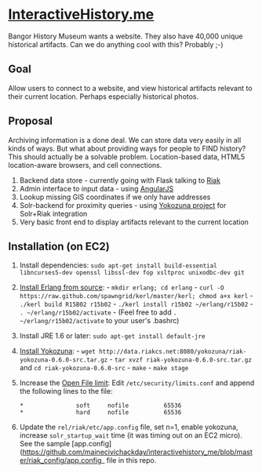 [InteractiveHistory.me](http://mainecivichackday.github.io/interactivehistory_me/)
=====================

Bangor History Museum wants a website. They also have 40,000 unique historical artifacts.
Can we do anything cool with this? Probably ;-)

Goal
-----

Allow users to connect to a website, and view historical artifacts relevant to their current
location. Perhaps especially historical photos.

Proposal
--------
 
Archiving information is a done deal. We can store data very easily in all kinds of ways. 
But what about providing ways for people to FIND history? This should actually be a 
solvable problem. Location-based data, HTML5 location-aware browsers, and cell connections.

  1. Backend data store - currently going with Flask talking to [Riak](http://docs.basho.com/riak/latest/)
  2. Admin interface to input data - using [AngularJS](http://docs.angularjs.org)
  3. Lookup missing GIS coordinates if we only have addresses
  4. Solr-backend for proximity queries - using [Yokozuna project](https://github.com/basho/yokozuna) for Solr+Riak integration
  5. Very basic front end to display artifacts relevant to the current location

Installation (on EC2)
---------------------
  1. Install dependencies:
     ```sudo apt-get install build-essential libncurses5-dev openssl libssl-dev fop xsltproc unixodbc-dev git```
  2. [Install Erlang from source](http://docs.basho.com/riak/latest/tutorials/installation/Installing-Erlang/#Installing-on-GNU-Linux):
    - ```mkdir erlang; cd erlang```
    - ```curl -O https://raw.github.com/spawngrid/kerl/master/kerl; chmod a+x kerl```
    - ```./kerl build R15B02 r15b02```
    - ```./kerl install r15b02 ~/erlang/r15b02```
    - ```. ~/erlang/r15b02/activate```
    - (Feel free to add ```. ~/erlang/r15b02/activate``` to your user's .bashrc)
  5. Install JRE 1.6 or later: ```sudo apt-get install default-jre```
  4. [Install Yokozuna](https://github.com/basho/yokozuna/blob/master/docs/INSTALL.md):
    - ```wget http://data.riakcs.net:8080/yokozuna/riak-yokozuna-0.6.0-src.tar.gz```
    - ```tar xvzf riak-yokozuna-0.6.0-src.tar.gz``` and ```cd riak-yokozuna-0.6.0-src```
    - ```make```
    - ```make stage```
  5. Increase the [Open File limit](http://docs.basho.com/riak/latest/cookbooks/Open-Files-Limit/#Linux):
     Edit ```/etc/security/limits.conf``` and append the following lines to the file:

      ```
      *               soft     nofile          65536
      *               hard     nofile          65536
      ```

  6. Update the ```rel/riak/etc/app.config``` file, set n=1, enable yokozuna, 
     increase ```solr_startup_wait``` time (it was timing out on an EC2 micro).
     See the sample [app.config](https://github.com/mainecivichackday/interactivehistory_me/blob/master/riak_config/app.config_
     file in this repo.
     